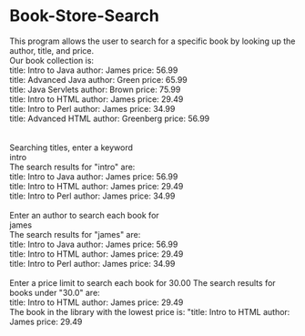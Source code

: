 # Book-Store-Search
This program allows the user to search for a specific book by looking up the author, title, and price. </br>
Our book collection is:</br>
title: Intro to Java	author: James	price: 56.99</br>
title: Advanced Java	author: Green	price: 65.99</br>
title: Java Servlets	author: Brown	price: 75.99</br>
title: Intro to HTML	author: James	price: 29.49</br>
title: Intro to Perl	author: James	price: 34.99</br>
title: Advanced HTML	author: Greenberg	price: 56.99</br>
</br>
</br>
Searching titles, enter a keyword</br>
intro</br>
The search results for "intro" are:</br>
title: Intro to Java	author: James	price: 56.99</br>
title: Intro to HTML	author: James	price: 29.49</br>
title: Intro to Perl	author: James	price: 34.99</br>
</br>
Enter an author to search each book for</br>
james</br>
The search results for "james" are:</br>
title: Intro to Java	author: James	price: 56.99</br>
title: Intro to HTML	author: James	price: 29.49</br>
title: Intro to Perl	author: James	price: 34.99</br>
</br>
Enter a price limit to search each book for
30.00
The search results for books under "30.0" are:</br>
title: Intro to HTML	author: James	price: 29.49</br>
The book in the library with the lowest price is: "title: Intro to HTML	author: James	price: 29.49</br>
